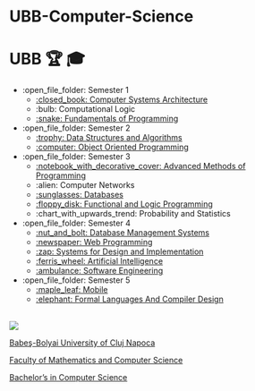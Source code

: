 # UBB-Computer-Science 
# UBB :trophy: :mortar_board:
<ul>
  <li>:open_file_folder: Semester 1
    <ul>
      <li>
        <a href="https://github.com/TeodoraBogdan2002/UBB-Computer-Science/tree/main/Semester%201/Computer%20Systems%20Architecture">
          :closed_book:  Computer Systems Architecture 
        </a>
      </li>
      <li>
        <a Computational-Logic> 
          :bulb:  Computational Logic 
        </a>
      </li>
      <li>
        <a href= "https://github.com/TeodoraBogdan2002/UBB-Computer-Science/tree/main/Semester%201/FP"> 
          :snake:  Fundamentals of Programming 
        </a>
      </li>
    </ul>
  </li>
  <li>:open_file_folder: Semester 2
    <ul>
      <li>
        <a href= "https://github.com/TeodoraBogdan2002/UBB-Computer-Science/tree/main/Semester%202/Data%20Structures%20and%20Algorithms"> 
          :trophy:  Data Structures and Algorithms 
        </a>
      </li>
      <li>
        <a href= "https://github.com/TeodoraBogdan2002/UBB-Computer-Science/tree/main/Semester%202/Object%20Oriented%20Programming"> 
          :computer:  Object Oriented Programming 
        </a>
      </li>
    </ul>
  </li>
  <li>:open_file_folder: Semester 3
    <ul>
      <li>
        <a href= "https://github.com/TeodoraBogdan2002/UBB-Computer-Science/tree/main/Semester%203/MAP"> 
          :notebook_with_decorative_cover:  Advanced Methods of Programming 
        </a>
      </li>
      <li>
        <a Computer-Networks> 
          :alien:  Computer Networks 
        </a>
      </li>
      <li>
        <a href= "https://github.com/TeodoraBogdan2002/UBB-Computer-Science/tree/main/Semester%203/Databases"> 
          :sunglasses:  Databases 
        </a>
      </li>
      <li>
        <a href= "https://github.com/TeodoraBogdan2002/UBB-Computer-Science/tree/main/Semester%203/Functional%20And%20Logic%20Programming"> 
          :floppy_disk:  Functional and Logic Programming 
        </a>
      </li>
      <li>
        <a Probability-and-Statistics> 
          :chart_with_upwards_trend:  Probability and Statistics
        </a>
      </li>
    </ul>
  </li>
  <li>:open_file_folder: Semester 4
    <ul>
      <li>
        <a href="https://github.com/TeodoraBogdan2002/UBB-Computer-Science/tree/main/Semester%204/DBMS">
          :nut_and_bolt:  Database Management Systems
      </li>
      <li>
        <a href="https://github.com/TeodoraBogdan2002/WebProgramming">
          :newspaper:  Web Programming
      </li>
      <li>
        <a href="https://github.com/TeodoraBogdan2002/UBB-Computer-Science/tree/main/Semester%204/Systems%20For%20Design%20and%20Implementation/lab-5x-911-Bogdan-Teodora-main">
          :zap:  Systems for Design and Implementation
      </li>
      <li>
        <a href="https://github.com/TeodoraBogdan2002/Artificial-Intelligence">
          :ferris_wheel:  Artificial Intelligence
      </li>
      <li>
        <a href="https://github.com/TeodoraBogdan2002/Software-Engineering">
          :ambulance:  Software Engineering
        </a>
      </li>
    </ul>
  </li>
  <li>:open_file_folder: Semester 5
    <ul>
      <li>
        <a href="https://github.com/TeodoraBogdan2002/Mobile">
          :maple_leaf:  Mobile
      </li>
      <li>
        <a href="https://github.com/TeodoraBogdan2002/Sem5-FLCD">
          :elephant:  Formal Languages And Compiler Design
      </li>
    </ul>
  </li>
</ul>

<br>
<img src="http://www.chem.ubbcluj.ro/romana/conferinte/MEEMB/archive/pictures/ubb.gif" />
<a href="http://www.cs.ubbcluj.ro">
<p> Babeş-Bolyai University of Cluj Napoca </p>
<p> Faculty of Mathematics and Computer Science </p>
<p> Bachelor’s in Computer Science </p>
</a>
<br>
